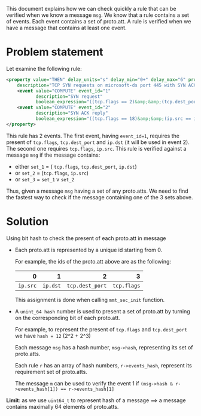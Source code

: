 
This document explains how we can check quickly a rule that can be verified when we know a message `msg`.
We know that a rule contains a set of events. Each event contains a set of proto.att.
A rule is verified when we have a message that contains at least one event.

# Problem statement

Let examine the following rule:

```xml
<property value="THEN" delay_units="s" delay_min="0+" delay_max="6" property_id="3" type_property="ATTACK" 
    description="TCP SYN requests on microsoft-ds port 445 with SYN ACK.">
    <event value="COMPUTE" event_id="1"
           description="SYN request"
           boolean_expression="((tcp.flags == 2)&amp;&amp;(tcp.dest_port == 445))"/>
    <event value="COMPUTE" event_id="2" 
           description="SYN ACK reply"
           boolean_expression="((tcp.flags == 18)&amp;&amp;(ip.src == ip.dst.1))"/>
</property>
```

This rule has 2 events. 
The first event, having `event_id=1`, requires the present of `tcp.flags`, `tcp.dest_port`  and `ip.dst` (it will be used in event 2).
The second one requires `tcp.flags`, `ip.src`.
This rule is verified against a message `msg` if the message contains:

- either `set_1` = ( `tcp.flags`, `tcp.dest_port`, `ip.dst`)
- or `set_2` = (`tcp.flags`, `ip.src`)
- or `set_3` = `set_1` v `set_2`

Thus, given a message `msg` having a set of any proto.atts. We need to find the fastest way to check if the message containing one of the 3 sets above.

# Solution

Using bit hash to check the present of each proto.att in message

- Each proto.att is represented by a unique id starting from 0. 

  For example, the ids of the proto.att above are as the following:
    
  |   0     |    1     |       2         |     3       |
  | -------:| --------:| ---------------:| -----------:|
  |`ip.src` | `ip.dst` | `tcp.dest_port` | `tcp.flags` |
    
  This assignment is done when calling `mmt_sec_init` function.
    
- A `unint_64 hash` number is used to present a set of proto.att by turning on the corresponding bit of each proto.att. 

   For example, to represent the present of `tcp.flags` and `tcp.dest_port` we have `hash = 12` (2^2 + 2^3)
   
   Each message `msg` has a hash number, `msg->hash`, representing its set of proto.atts.
   
   Each rule `r` has an array of hash numbers, `r->events_hash`, represent its requirement set of proto.atts.
   
   The message `m` can be used to verify the event 1 if `(msg->hash & r->events_hash[1]) == r->events_hash[1]`
   

**Limit**: as we use `uint64_t` to represent hash of a message ==> a message contains maximally 64 elements of proto.atts.
  